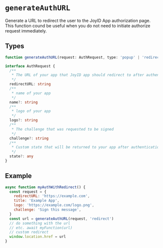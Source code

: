 # `generateAuthURL`

Generate a URL to redirect the user to the JoyID App authorization page. This function cound be useful when you do not need to initiate authorize request immediately.

## Types

```typescript
function generateAuthURL(request: AuthRequest, type: 'popup' | 'redirect'): string

interface AuthRequest {
  /**
   * The URL of your app that JoyID app should redirect to after authentication
   */
  redirectURL: string
  /**
   * name of your app
   */
  name?: string
  /**
   * logo of your app
   */
  logo?: string
  /**
   * The challenge that was requested to be signed
   */
  challenge?: string
  /**
   * Custom state that will be returned to your app after authentication
   */
  state?: any
}
```

## Example

```js
async function myAuthWithRedirect() {
  const request = {
    redirectURL: 'https://example.com',
    title: 'Example App',
    logo: 'https://example.com/logo.png',
    challenge: 'Sign this message',
  }
  const url = generateAuthURL(request, 'redirect')
  // do something with the url
  // etc. await myFunction(url)
  // custom redirect
  window.location.href = url
}
```
